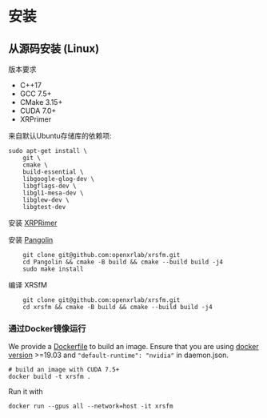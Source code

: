 

# 安装

## 从源码安装 (Linux) 

版本要求
+ C++17
+ GCC 7.5+
+ CMake 3.15+
+ CUDA 7.0+
+ XRPrimer

来自默认Ubuntu存储库的依赖项:

    sudo apt-get install \
        git \
        cmake \
        build-essential \
        libgoogle-glog-dev \ 
        libgflags-dev \
        libgl1-mesa-dev \
        libglew-dev \
        libgtest-dev


安装 [XRPRimer](https://github.com/openxrlab/xrprimer)

安装 [Pangolin](git@github.com:stevenlovegrove/Pangolin.git)
```
    git clone git@github.com:openxrlab/xrsfm.git
    cd Pangolin && cmake -B build && cmake --build build -j4 
    sudo make install
```

编译 XRSfM
```
    git clone git@github.com:openxrlab/xrsfm.git
    cd xrsfm && cmake -B build && cmake --build build -j4
```
 
### 通过Docker镜像运行

We provide a [Dockerfile](../../Dockerfile) to build an image. Ensure that you are using [docker version](https://docs.docker.com/engine/install/) >=19.03 and `"default-runtime": "nvidia"` in daemon.json.

```shell
# build an image with CUDA 7.5+
docker build -t xrsfm .
```

Run it with

```shell
docker run --gpus all --network=host -it xrsfm